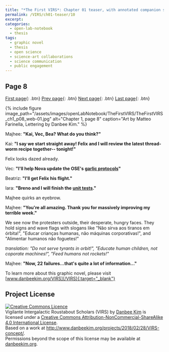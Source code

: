 ```yaml
---
title: "*The First VIRS*: Chapter 01 teaser, with annotated companion script"
permalink: /VIRS/ch01-teaser/10
excerpt: 
categories:
  - open-lab-notebook
  - thesis
tags:
  - graphic novel
  - thesis
  - open science
  - science-art collaborations
  - science communication
  - public engagement
---
```

## Page 8

[First page](http://www.danbeekim.org/VIRS/ch01-teaser/01){: .btn} [Prev page](http://www.danbeekim.org/VIRS/ch01-teaser/09){: .btn} [Next page](http://www.danbeekim.org/VIRS/ch01-teaser/11){: .btn} [Last page](http://www.danbeekim.org/VIRS/ch01-teaser/16){: .btn}

{% include figure image_path="/assets/images/openLabNotebook/TheFirstVIRS/TheFirstVIRS_ch1_p08_web-01.jpg" 
alt="Chapter 1, page 8" caption="Art by Matteo Farinella, Lettering by Danbee Kim." %}

Majhee: **"Kai, Vec, Bea? What do you think?"**

Kai: **"I say we start straight away! Felix and I will review the latest thread-worm recipe together-- tonight!"**

Felix looks dazed already. 

Vec: **"I'll help Nova update the OSE's [garlic protocols](https://en.wikipedia.org/wiki/Garlic_routing)"**

Beatriz: **"I'll get Felix his flight."**

Iara: **"Breno and I will finish the [unit tests](https://en.wikipedia.org/wiki/Unit_testing)."**

Majhee quirks an eyebrow.

Majhee: **"You're all amazing. Thank you for massively improving my terrible week."**

We see now the protesters outside, their desperate, hungry faces. They hold signs and wave flags with slogans like "Não sirva aos tiranos em órbita!", "Educar crianças humanas, não máquinas corporativas!", and "Alimentar humanos não foguetes!" 

*translation: "Do not serve tyrants in orbit!", "Educate human children, not coporate machines!", "Feed humans not rockets!"*

Majhee: **"Now, 22 failures...that's quite a lot of information..."**

To learn more about this graphic novel, please visit [www.danbeekim.org/VIRS](/VIRS){:target="_blank"}

## Project License

<a rel="license" href="http://creativecommons.org/licenses/by-nc-sa/4.0/"><img alt="Creative Commons Licence" 
style="border-width:0" src="https://i.creativecommons.org/l/by-nc-sa/4.0/88x31.png" /></a><br /><span xmlns:dct="
http://purl.org/dc/terms/" property="dct:title">Vigilante Intergalactic Roustabout Scholars (VIRS)</span> by <a xmlns:cc="
http://creativecommons.org/ns#" href="danbeekim.org" property="cc:attributionName" rel="cc:attributionURL">Danbee Kim</a> 
is licensed under a <a rel="license" href="http://creativecommons.org/licenses/by-nc-sa/4.0/">Creative Commons 
Attribution-NonCommercial-ShareAlike 4.0 International License</a>.<br />Based on a work at <a xmlns:dct="
http://purl.org/dc/terms/" href="http://www.danbeekim.org/projects/2018/02/28/VIRS-concept/" rel="dct:source">
http://www.danbeekim.org/projects/2018/02/28/VIRS-concept/</a>.<br />Permissions beyond the scope of this license may be 
available at <a xmlns:cc="http://creativecommons.org/ns#" href="danbeekim.org" rel="cc:morePermissions">danbeekim.org</a>.

